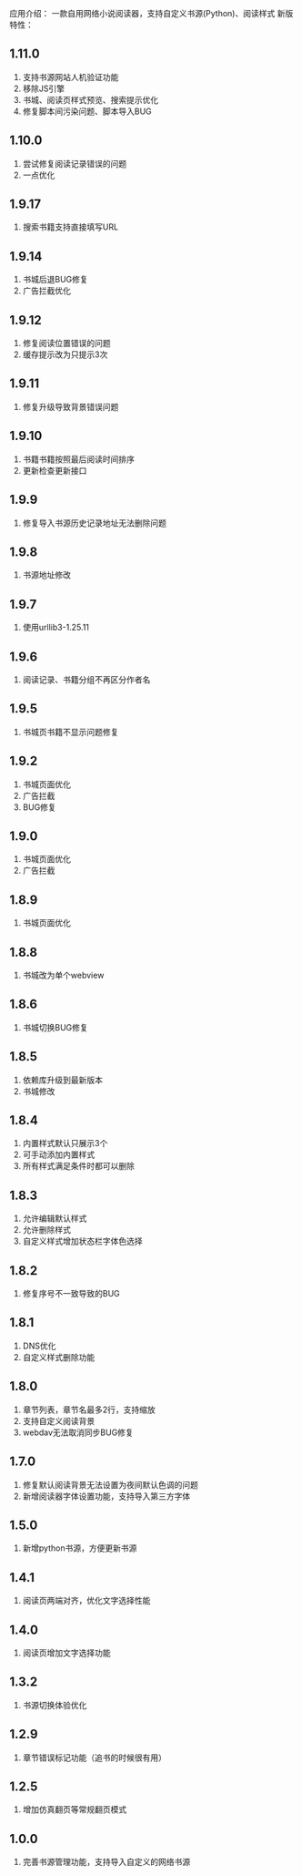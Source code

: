 应用介绍：
一款自用网络小说阅读器，支持自定义书源(Python)、阅读样式
新版特性：
## 1.11.0
1. 支持书源网站人机验证功能
2. 移除JS引擎
3. 书城、阅读页样式预览、搜索提示优化
4. 修复脚本间污染问题、脚本导入BUG

## 1.10.0
1. 尝试修复阅读记录错误的问题
2. 一点优化

## 1.9.17
1. 搜索书籍支持直接填写URL

## 1.9.14
1. 书城后退BUG修复
2. 广告拦截优化
 
## 1.9.12
1. 修复阅读位置错误的问题
2. 缓存提示改为只提示3次

## 1.9.11
1. 修复升级导致背景错误问题

## 1.9.10
1. 书籍书籍按照最后阅读时间排序
2. 更新检查更新接口
 
## 1.9.9
1. 修复导入书源历史记录地址无法删除问题

## 1.9.8
1. 书源地址修改

## 1.9.7
1. 使用urllib3-1.25.11
 
## 1.9.6
1. 阅读记录、书籍分组不再区分作者名

## 1.9.5
1. 书城页书籍不显示问题修复
 
## 1.9.2
1. 书城页面优化
2. 广告拦截
3. BUG修复

## 1.9.0
1. 书城页面优化
2. 广告拦截

## 1.8.9
1. 书城页面优化

## 1.8.8
1. 书城改为单个webview
 
## 1.8.6
1. 书城切换BUG修复
 
## 1.8.5
1. 依赖库升级到最新版本
2. 书城修改

## 1.8.4
1. 内置样式默认只展示3个
2. 可手动添加内置样式
3. 所有样式满足条件时都可以删除

## 1.8.3
1. 允许编辑默认样式
2. 允许删除样式
3. 自定义样式增加状态栏字体色选择
 
## 1.8.2
1. 修复序号不一致导致的BUG

## 1.8.1
1. DNS优化
2. 自定义样式删除功能

## 1.8.0
1. 章节列表，章节名最多2行，支持缩放
2. 支持自定义阅读背景
3. webdav无法取消同步BUG修复

## 1.7.0
1. 修复默认阅读背景无法设置为夜间默认色调的问题
2. 新增阅读器字体设置功能，支持导入第三方字体

## 1.5.0
1. 新增python书源，方便更新书源

## 1.4.1
1. 阅读页两端对齐，优化文字选择性能

## 1.4.0
1. 阅读页增加文字选择功能

## 1.3.2
1. 书源切换体验优化

## 1.2.9
1. 章节错误标记功能（追书的时候很有用）

## 1.2.5
1. 增加仿真翻页等常规翻页模式

## 1.0.0
1. 完善书源管理功能，支持导入自定义的网络书源
